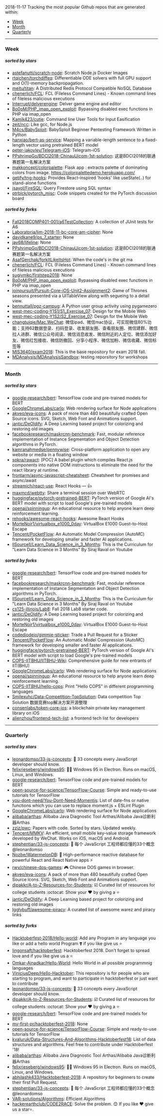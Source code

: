 2018-11-17
Tracking the most popular Github repos that are generated within: 
* [Week](https://github.com/polebug/github_trending_spider/blob/master/2018-11-17.md#week)
* [Month](https://github.com/polebug/github_trending_spider/blob/master/2018-11-17.md#month)
* [Quarterly](https://github.com/polebug/github_trending_spider/blob/master/2018-11-17.md#quarterly)
--- 
### Week 
##### sorted by stars 
* [astefanutti/scratch-node](https://github.com/astefanutti/scratch-node): Scratch Node.js Docker Images
* [rtqichen/torchdiffeq](https://github.com/rtqichen/torchdiffeq): Differentiable ODE solvers with full GPU support and O(1)-memory backpropagation.
* [meitu/titan](https://github.com/meitu/titan): A Distributed Redis Protocol Compatible NoSQL Database
* [chenerlich/FCL](https://github.com/chenerlich/FCL): FCL (Fileless Command Lines) - Known command lines of fileless malicious executions
* [Interrupt/delverengine](https://github.com/Interrupt/delverengine): Delver game engine and editor
* [Bo0oM/PHP_imap_open_exploit](https://github.com/Bo0oM/PHP_imap_open_exploit): Bypassing disabled exec functions in PHP via imap_open
* [Kamik423/cutie](https://github.com/Kamik423/cutie): Command line User Tools for Input Easification
* [zeit/ncc](https://github.com/zeit/ncc): Like gcc, for Node.js
* [M4cs/BabySploit](https://github.com/M4cs/BabySploit): BabySploit Beginner Pentesting Framework Written in Python
* [hanxiao/bert-as-service](https://github.com/hanxiao/bert-as-service): Mapping a variable-length sentence to a fixed-length vector using pretrained BERT model
* [peter-iakovlev/Telegram-iOS](https://github.com/peter-iakovlev/Telegram-iOS): Telegram-iOS
* [PPshrimpGo/BDCI2018-ChinauUicom-1st-solution](https://github.com/PPshrimpGo/BDCI2018-ChinauUicom-1st-solution): 这是BDCI2018的联通赛题第一名解决方案
* [makkoncept/colorpalette](https://github.com/makkoncept/colorpalette): Flask app : extracts palette of dominating colors from image. https://colorpalettedemo.herokuapp.com/
* [getify/tng-hooks](https://github.com/getify/tng-hooks): Provides React-inspired 'hooks' like useState(..) for stand-alone functions
* [jsayol/FireSQL](https://github.com/jsayol/FireSQL): Query Firestore using SQL syntax
* [ptrblck/pytorch_misc](https://github.com/ptrblck/pytorch_misc): Code snippets created for the PyTorch discussion board
##### sorted by forks 
* [Fall2018COMP401-001/a6TestCollection](https://github.com/Fall2018COMP401-001/a6TestCollection): A collection of JUnit tests for A6
* [Laboratoria/lim-2018-11-bc-core-am-cipher](https://github.com/Laboratoria/lim-2018-11-bc-core-am-cipher): None
* [davidkane9/ps_7_starter](https://github.com/davidkane9/ps_7_starter): None
* [jay68/lifeline](https://github.com/jay68/lifeline): None
* [PPshrimpGo/BDCI2018-ChinauUicom-1st-solution](https://github.com/PPshrimpGo/BDCI2018-ChinauUicom-1st-solution): 这是BDCI2018的联通赛题第一名解决方案
* [AsafGerchak/forkItLikeItsHot](https://github.com/AsafGerchak/forkItLikeItsHot): When the code's in the git ma
* [chenerlich/FCL](https://github.com/chenerlich/FCL): FCL (Fileless Command Lines) - Known command lines of fileless malicious executions
* [sugiymkc/firststep2018](https://github.com/sugiymkc/firststep2018): None
* [Bo0oM/PHP_imap_open_exploit](https://github.com/Bo0oM/PHP_imap_open_exploit): Bypassing disabled exec functions in PHP via imap_open
* [joinpursuit/Pursuit-Core-iOS-Unit2-Assignment2](https://github.com/joinpursuit/Pursuit-Core-iOS-Unit2-Assignment2): Game of Thrones seasons presented via a UITableView along with segueing to a detail view. 
* [bennuttall/pgz-campug](https://github.com/bennuttall/pgz-campug): A Python user group activity using pygamezero
* [west-mec-coding-Y1S1/S1_Exercise_07](https://github.com/west-mec-coding-Y1S1/S1_Exercise_07): Design for the Mobile Web
* [west-mec-coding-Y1S2/S2_Exercise_07](https://github.com/west-mec-coding-Y1S2/S2_Exercise_07): Design for the Mobile Web
* [changtuiqie/Mac.WeChat](https://github.com/changtuiqie/Mac.WeChat): 微信ipad、微信mac协议，可实现微信80%功能；支持62数据登录、扫码登录、收发朋友圈、查看朋友圈、微信建群、微信拉人进群、微信公众号阅读、微信消息收发、微信附近的人定位、微信添加好友、微信红包接收、微信防撤回、分享小程序、微信加粉、微信收藏、微信标签等 
* [MIS3640/exam2018](https://github.com/MIS3640/exam2018): This is the base repository for exam 2018 fall.
* [MDAnalysis/MDAnalysisSandbox](https://github.com/MDAnalysis/MDAnalysisSandbox): testing reporsitory for workshops
--- 
### Month 
##### sorted by stars 
* [google-research/bert](https://github.com/google-research/bert): TensorFlow code and pre-trained models for BERT
* [GoogleChromeLabs/carlo](https://github.com/GoogleChromeLabs/carlo): Web rendering surface for Node applications
* [akveo/eva-icons](https://github.com/akveo/eva-icons): A pack of more than 480 beautifully crafted Open Source icons. SVG, Sketch, Web Font and Animations support.
* [jantic/DeOldify](https://github.com/jantic/DeOldify): A Deep Learning based project for colorizing and restoring old images
* [facebookresearch/maskrcnn-benchmark](https://github.com/facebookresearch/maskrcnn-benchmark): Fast, modular reference implementation of Instance Segmentation and Object Detection algorithms in PyTorch.
* [kamranahmedse/pennywise](https://github.com/kamranahmedse/pennywise): Cross-platform application to open any website or media in a floating window
* [sokra/rawact](https://github.com/sokra/rawact): [POC] A babel plugin which compiles React.js components into native DOM instructions to eliminate the need for the react library at runtime.
* [frontarm/async-javascript-cheatsheet](https://github.com/frontarm/async-javascript-cheatsheet): Cheatsheet for promises and async/await
* [streamich/react-use](https://github.com/streamich/react-use): React Hooks — 👍
* [maxmcd/webtty](https://github.com/maxmcd/webtty): Share a terminal session over WebRTC
* [huggingface/pytorch-pretrained-BERT](https://github.com/huggingface/pytorch-pretrained-BERT): PyTorch version of Google AI's BERT model with script to load Google's pre-trained models
* [openai/spinningup](https://github.com/openai/spinningup): An educational resource to help anyone learn deep reinforcement learning.
* [rehooks/awesome-react-hooks](https://github.com/rehooks/awesome-react-hooks): Awesome React Hooks
* [MorteNoir1/virtualbox_e1000_0day](https://github.com/MorteNoir1/virtualbox_e1000_0day): VirtualBox E1000 Guest-to-Host Escape
* [Tencent/PocketFlow](https://github.com/Tencent/PocketFlow): An Automatic Model Compression (AutoMC) framework for developing smaller and faster AI applications.
* [llSourcell/Learn_Data_Science_in_3_Months](https://github.com/llSourcell/Learn_Data_Science_in_3_Months): This is the Curriculum for "Learn Data Science in 3 Months" By Siraj Raval on Youtube
##### sorted by forks 
* [google-research/bert](https://github.com/google-research/bert): TensorFlow code and pre-trained models for BERT
* [facebookresearch/maskrcnn-benchmark](https://github.com/facebookresearch/maskrcnn-benchmark): Fast, modular reference implementation of Instance Segmentation and Object Detection algorithms in PyTorch.
* [llSourcell/Learn_Data_Science_in_3_Months](https://github.com/llSourcell/Learn_Data_Science_in_3_Months): This is the Curriculum for "Learn Data Science in 3 Months" By Siraj Raval on Youtube
* [cs125-illinois/Lab8](https://github.com/cs125-illinois/Lab8): Fall 2018 Lab8 starter code.
* [jantic/DeOldify](https://github.com/jantic/DeOldify): A Deep Learning based project for colorizing and restoring old images
* [MorteNoir1/virtualbox_e1000_0day](https://github.com/MorteNoir1/virtualbox_e1000_0day): VirtualBox E1000 Guest-to-Host Escape
* [codediodeio/gimmie-sticker](https://github.com/codediodeio/gimmie-sticker): Trade a Pull Request for a Sticker
* [Tencent/PocketFlow](https://github.com/Tencent/PocketFlow): An Automatic Model Compression (AutoMC) framework for developing smaller and faster AI applications.
* [huggingface/pytorch-pretrained-BERT](https://github.com/huggingface/pytorch-pretrained-BERT): PyTorch version of Google AI's BERT model with script to load Google's pre-trained models
* [COPS-IITBHU/IITBHU-Wiki](https://github.com/COPS-IITBHU/IITBHU-Wiki): Comprehensive guide for new entrants of IIT(BHU)
* [GoogleChromeLabs/carlo](https://github.com/GoogleChromeLabs/carlo): Web rendering surface for Node applications
* [openai/spinningup](https://github.com/openai/spinningup): An educational resource to help anyone learn deep reinforcement learning.
* [COPS-IITBHU/hello-cops](https://github.com/COPS-IITBHU/hello-cops): Print "Hello COPS" in different programming languages
* [Smilexuhc/Data-Competition-TopSolution](https://github.com/Smilexuhc/Data-Competition-TopSolution): Data competition Top Solution 数据竞赛top解决方案开源整理
* [consenlabs/token-core-ios](https://github.com/consenlabs/token-core-ios): a blockchain private key management library on iOS
* [alienzhou/frontend-tech-list](https://github.com/alienzhou/frontend-tech-list): a frontend tech list for developers
--- 
### Quarterly 
##### sorted by stars 
* [leonardomso/33-js-concepts](https://github.com/leonardomso/33-js-concepts): 📜 33 concepts every JavaScript developer should know.
* [felixrieseberg/windows95](https://github.com/felixrieseberg/windows95): 💩🚀 Windows 95 in Electron. Runs on macOS, Linux, and Windows.
* [google-research/bert](https://github.com/google-research/bert): TensorFlow code and pre-trained models for BERT
* [open-source-for-science/TensorFlow-Course](https://github.com/open-source-for-science/TensorFlow-Course): Simple and ready-to-use tutorials for TensorFlow 
* [you-dont-need/You-Dont-Need-Momentjs](https://github.com/you-dont-need/You-Dont-Need-Momentjs): List of date-fns or native functions which you can use to replace moment.js + ESLint Plugin 
* [GoogleChromeLabs/carlo](https://github.com/GoogleChromeLabs/carlo): Web rendering surface for Node applications
* [alibaba/arthas](https://github.com/alibaba/arthas): Alibaba Java Diagnostic Tool Arthas/Alibaba Java诊断利器Arthas
* [zziz/pwc](https://github.com/zziz/pwc): Papers with code. Sorted by stars. Updated weekly. 
* [Tencent/MMKV](https://github.com/Tencent/MMKV): An efficient, small mobile key-value storage framework developed by WeChat. Works on iOS, macOS and Android.
* [stephentian/33-js-concepts](https://github.com/stephentian/33-js-concepts): :scroll: 每个 JavaScript 工程师都应懂的33个概念 @leonardomso
* [Nozbe/WatermelonDB](https://github.com/Nozbe/WatermelonDB): 🍉 High-performance reactive database for powerful React and React Native apps ⚡️
* [rwv/chinese-dos-games](https://github.com/rwv/chinese-dos-games): 🎮 Chinese DOS games in browser.
* [akveo/eva-icons](https://github.com/akveo/eva-icons): A pack of more than 480 beautifully crafted Open Source icons. SVG, Sketch, Web Font and Animations support.
* [dipakkr/A-to-Z-Resources-for-Students](https://github.com/dipakkr/A-to-Z-Resources-for-Students): :ballot_box_with_check: Curated list of resources for college students :octocat: Show your :heart: by giving a :star:
* [jantic/DeOldify](https://github.com/jantic/DeOldify): A Deep Learning based project for colorizing and restoring old images
* [Igglybuff/awesome-piracy](https://github.com/Igglybuff/awesome-piracy): A curated list of awesome warez and piracy links
##### sorted by forks 
* [Hacktoberfest-2018/Hello-world](https://github.com/Hacktoberfest-2018/Hello-world): Add any  Program in any language you like or add a hello world Program ❣️ if you like give us :star:
* [lingonsaft/hacktoberfest](https://github.com/lingonsaft/hacktoberfest): Hacktoberfest 2018. Don't forget to spread love and if you like give us a ⭐️
* [Omkar-Ajnadkar/Hello-World](https://github.com/Omkar-Ajnadkar/Hello-World): Hello World in all possible programmnig languages
* [ViniciusDeep/Hello-Hacktober](https://github.com/ViniciusDeep/Hello-Hacktober):  This repository is for people who are starting to program, and want to participate in hacktoberfest  or just want to contribute
* [leonardomso/33-js-concepts](https://github.com/leonardomso/33-js-concepts): 📜 33 concepts every JavaScript developer should know.
* [dipakkr/A-to-Z-Resources-for-Students](https://github.com/dipakkr/A-to-Z-Resources-for-Students): :ballot_box_with_check: Curated list of resources for college students :octocat: Show your :heart: by giving a :star:
* [google-research/bert](https://github.com/google-research/bert): TensorFlow code and pre-trained models for BERT
* [my-first-pr/hacktoberfest-2018](https://github.com/my-first-pr/hacktoberfest-2018): None
* [open-source-for-science/TensorFlow-Course](https://github.com/open-source-for-science/TensorFlow-Course): Simple and ready-to-use tutorials for TensorFlow 
* [kvaluruk/Data-Structures-And-Algorithms-Hacktoberfest18](https://github.com/kvaluruk/Data-Structures-And-Algorithms-Hacktoberfest18): List of data structures and algorithms. Feel free to contribute under Hacktoberfest '18!
* [alibaba/arthas](https://github.com/alibaba/arthas): Alibaba Java Diagnostic Tool Arthas/Alibaba Java诊断利器Arthas
* [felixrieseberg/windows95](https://github.com/felixrieseberg/windows95): 💩🚀 Windows 95 in Electron. Runs on macOS, Linux, and Windows.
* [abhilashk433/Hacktoberfest-2018](https://github.com/abhilashk433/Hacktoberfest-2018): A repository for beginners to create their first Pull Request. 
* [stephentian/33-js-concepts](https://github.com/stephentian/33-js-concepts): :scroll: 每个 JavaScript 工程师都应懂的33个概念 @leonardomso
* [VAR-solutions/Algorithms](https://github.com/VAR-solutions/Algorithms): Efficient Algorithms
* [hackerearthclub/CODE2RACE](https://github.com/hackerearthclub/CODE2RACE):  Solve the problem. 😊 If you like ❤ give us a star⭐.
